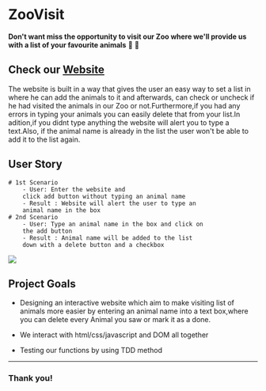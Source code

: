 

# ZooVisit

**Don't want miss the opportunity to visit our Zoo where we'll provide us with a list of your favourite animals** :rabbit: :eagle: 
<!--  -->
 Check our [Website](https://webahead5.github.io/ZooVisit/)
---
The website is built in a way that gives the user an easy way to set a list in where he can add the animals to it and afterwards, can check or uncheck if he had visited the animals in our Zoo or not.Furthermore,if you had any errors in typing your animals you can easily delete that from your list.In adition,if you didnt type anything the website will alert you to type a text.Also, if the animal name is already in the list the user won't be able to add it to the list again.

## User Story

```gherkin=
# 1st Scenario 
    - User: Enter the website and 
    click add button without typing an animal name
    - Result : Website will alert the user to type an
    animal name in the box
# 2nd Scenario 
    - User: Type an animal name in the box and click on
    the add button
    - Result : Animal name will be added to the list
    down with a delete button and a checkbox
```


![](https://i.imgur.com/2wWKmCI.jpg)


## Project Goals

* Designing an interactive website which aim to make visiting list of animals more easier by entering an animal name into a text box,where you can delete every Animal you saw or  mark it as a done. 

* We interact with html/css/javascript and DOM all together

* Testing our functions by using TDD method


---

### Thank you! 



